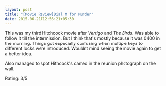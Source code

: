 ```yaml
---
layout: post
title: "[Movie Review]Dial M for Murder"
date: 2015-06-21T12:56:21+05:30
---
```


This was my third Hitchcock movie after *Vertigo* and *The Birds*. Was able to follow it till the intermission. 
But I think that's mostly because it was 0400 in the morning. 
Things got especially confusing when multiple keys to different locks were introduced.
Wouldnt mind seeing the movie again to get a better idea. 

Also managed to spot Hithcock's cameo in the reunion photograph on the wall.

Rating: 3/5
